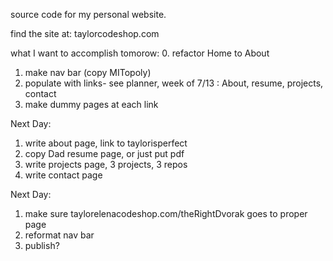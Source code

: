source code for my personal website.

find the site at: taylorcodeshop.com

what I want to accomplish tomorow:
0. refactor Home to About
1. make nav bar (copy MITopoly)
2. populate with links- see planner, week of 7/13 : About, resume, projects, contact
3. make dummy pages at each link

Next Day:
1. write about page, link to taylorisperfect
2. copy Dad resume page, or just put pdf
3. write projects page, 3 projects, 3 repos
4. write contact page

Next Day:
1. make sure taylorelenacodeshop.com/theRightDvorak goes to proper page
2. reformat nav bar
3. publish?